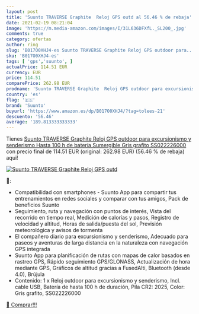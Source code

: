 ```yaml
---
layout: post
title: 'Suunto TRAVERSE Graphite  Reloj GPS outd al 56.46 % de rebaja'
date: 2021-02-19 08:21:04
image: 'https://m.media-amazon.com/images/I/31L636DFXfL._SL200_.jpg'
comments: true
category: ofertas
author: ring
slug: 'B017O0XHJ4-es Suunto TRAVERSE Graphite Reloj GPS outdoor para...'
sku: 'B017O0XHJ4-es'
tags: [ 'gps','suunto', ]
actualPrice: 114.51 EUR
currency: EUR
price: 114.51
comparePrice: 262.98 EUR
prodname: 'Suunto TRAVERSE Graphite  Reloj GPS outdoor para excursionismo y senderismo  Hasta 100 h de batería  Sumergible  Gris grafito  SS022226000'
country: 'es'
flag: '🇪🇸'
brand: 'Suunto'
buyurl: 'https://www.amazon.es/dp/B017O0XHJ4/?tag=tolees-21'
descuento: '56.46'
average: '189.813333333333'
---
```


Tienes [Suunto TRAVERSE Graphite  Reloj GPS outdoor para excursionismo y senderismo  Hasta 100 h de batería  Sumergible  Gris grafito  SS022226000](https://www.amazon.es/dp/B017O0XHJ4/?tag=tolees-21) con precio final de  114.51 EUR (original: 262.98 EUR) (56.46 %  de rebaja) aqui!

[![Suunto TRAVERSE Graphite  Reloj GPS outd](https://m.media-amazon.com/images/I/31L636DFXfL._SL200_.jpg)](https://www.amazon.es/dp/B017O0XHJ4/?tag=tolees-21)

🔎:

- Compatibilidad con smartphones - Suunto App para compartir tus entrenamientos en redes sociales y comparar con tus amigos, Pack de beneficios Suunto
- Seguimiento, ruta y navegación con puntos de interés, Vista del recorrido en tiempo real, Medición de calorías y pasos, Registro de velocidad y altitud, Horas de salida/puesta del sol, Previsión meteorológica y avisos de tormenta
- El compañero diario para excursionismo y senderismo, Adecuado para paseos y aventuras de larga distancia en la naturaleza con navegación GPS integrada
- Suunto App para planificación de rutas con mapas de calor basados en rastreo GPS, Rápido seguimiento GPS/GLONASS, Actualización de hora mediante GPS, Gráficos de altitud gracias a FusedAlti, Bluetooth (desde 4.0), Brújula
- Contenido: 1 x Reloj outdoor para excursionismo y senderismo, Incl. cable USB, Batería de hasta 100 h de duración, Pila CR2: 2025, Color: Gris grafito, SS022226000

[🛒 Comprar!!!](https://www.amazon.es/dp/B017O0XHJ4/?tag=tolees-21)

